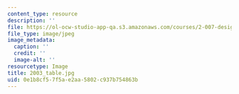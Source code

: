 ```yaml
---
content_type: resource
description: ''
file: https://ol-ocw-studio-app-qa.s3.amazonaws.com/courses/2-007-design-and-manufacturing-i-spring-2009/0e1b8cf57f5ae2aa5802c937b754863b_2003_table.jpg
file_type: image/jpeg
image_metadata:
  caption: ''
  credit: ''
  image-alt: ''
resourcetype: Image
title: 2003_table.jpg
uid: 0e1b8cf5-7f5a-e2aa-5802-c937b754863b
---
```

